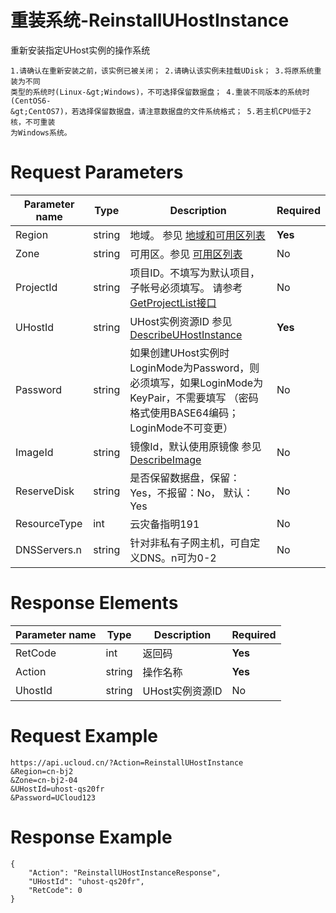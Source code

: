 # 重装系统-ReinstallUHostInstance

重新安装指定UHost实例的操作系统

```
1.请确认在重新安装之前，该实例已被关闭； 2.请确认该实例未挂载UDisk； 3.将原系统重装为不同
类型的系统时(Linux-&gt;Windows)，不可选择保留数据盘； 4.重装不同版本的系统时(CentOS6-
&gt;CentOS7)，若选择保留数据盘，请注意数据盘的文件系统格式； 5.若主机CPU低于2核，不可重装
为Windows系统。
```

# Request Parameters
|Parameter name|Type|Description|Required|
|---|---|---|---|
|Region|string|地域。 参见 [地域和可用区列表](../summary/regionlist.html)|**Yes**|
|Zone|string|可用区。参见 [可用区列表](../summary/regionlist.html)|No|
|ProjectId|string|项目ID。不填写为默认项目，子帐号必须填写。 请参考[GetProjectList接口](../summary/get_project_list.html)|No|
|UHostId|string|UHost实例资源ID 参见 [DescribeUHostInstance](describe_uhost_instance.html)|**Yes**|
|Password|string|如果创建UHost实例时LoginMode为Password，则必须填写，如果LoginMode为KeyPair，不需要填写 （密码格式使用BASE64编码；LoginMode不可变更）|No|
|ImageId|string|镜像Id，默认使用原镜像 参见 [DescribeImage](describe_image.html)|No|
|ReserveDisk|string|是否保留数据盘，保留：Yes，不报留：No， 默认：Yes|No|
|ResourceType|int|云灾备指明191|No|
|DNSServers.n|string|针对非私有子网主机，可自定义DNS。n可为0-2|No|

# Response Elements
|Parameter name|Type|Description|Required|
|---|---|---|---|
|RetCode|int|返回码|**Yes**|
|Action|string|操作名称|**Yes**|
|UhostId|string|UHost实例资源ID|No|

# Request Example
```
https://api.ucloud.cn/?Action=ReinstallUHostInstance
&Region=cn-bj2
&Zone=cn-bj2-04
&UHostId=uhost-qs20fr
&Password=UCloud123
```

# Response Example
```
{
    "Action": "ReinstallUHostInstanceResponse", 
    "UHostId": "uhost-qs20fr", 
    "RetCode": 0
}
```


